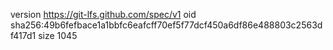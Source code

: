 version https://git-lfs.github.com/spec/v1
oid sha256:49b6fefbace1a1bbfc6eafcff70ef5f77dcf450a6df86e488803c2563df417d1
size 1045
